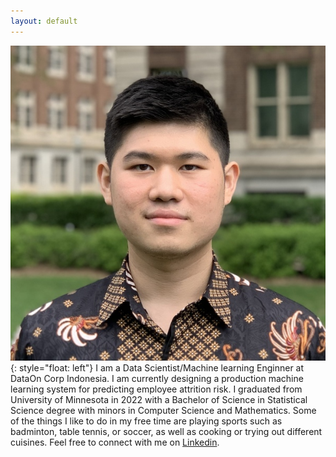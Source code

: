 ```yaml
---
layout: default
---
```


![image](assets/potrait.jpg){: style="float: left"}
I am a Data Scientist/Machine learning Enginner at DataOn Corp Indonesia. I am currently designing a production machine learning system for predicting employee attrition risk. I graduated from University of Minnesota in 2022 with a Bachelor of Science in Statistical Science degree with minors in Computer Science and Mathematics. Some of the things I like to do in my free time are playing sports such as badminton, table tennis, or soccer, as well as cooking or trying out different cuisines. Feel free to connect with me on [Linkedin](https://www.linkedin.com/in/jasonmsetiadi/). 